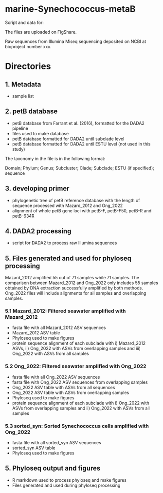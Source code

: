 # marine-Synechococcus-metaB

Script and data for:

The files are uploaded on FigShare.

Raw sequences from Illumina Miseq sequencing deposited on NCBI at bioproject number xxx.

# Directories

## 1. Metadata
- sample list

## 2. petB database
- petB database from Farrant et al. (2016), formatted for the DADA2 pipeline
- files used to make database
- petB database formatted for DADA2 until subclade level
- petB database formatted for DADA2 until ESTU level (not used in this study)

The taxonomy in the file is in the following format:

Domain; Phylum; Genus; Subcluster; Clade; Subclade; ESTU (if specified); sequence

## 3. developing primer
- phylogenetic tree of petB reference database with the length of sequence processed with Mazard_2012 and Ong_2022
- alignment of whole petB gene loci with petB-F, petB-F50, petB-R and petB-634R

## 4. DADA2 processing
- script for DADA2 to process raw Illumina sequences

## 5. Files generated and used for phyloseq processing
Mazard_2012 amplified 55 out of 71 samples while 71 samples. The comparison between Mazard_2012 and Ong_2022 only includes 55 samples obtained by DNA extraction successfully amplified by both methods. Ong_2022 files will include alignments for all samples and overlapping samples. 

### 5.1 Mazard_2012: Filtered seawater amplified with Mazard_2012
- fasta file with all Mazard_2012 ASV sequences
- Mazard_2012 ASV table
- Phyloseq used to make figures
- protein sequence alignment of each subclade with i) Mazard_2012 ASVs, ii) Ong_2022 with ASVs from overlapping samples and iii) Ong_2022 with ASVs from all samples

### 5.2 Ong_2022: Filtered seawater amplified with Ong_2022
- fasta file with all Ong_2022 ASV sequences
- fasta file with Ong_2022 ASV sequences from overlapping samples
- Ong_2022 ASV table with ASVs from all sequences
- Ong_2022 ASV table with ASVs from overlapping samples
- Phyloseq used to make figures
- protein sequence alignment of each subclade with i) Ong_2022 with ASVs from overlapping samples and ii) Ong_2022 with ASVs from all samples

### 5.3 sorted_syn: Sorted Synechococcus cells amplified with Ong_2022
- fasta file with all sorted_syn ASV sequences
- sorted_syn ASV table
- Phyloseq used to make figures

## 5. Phyloseq output and figures
- R markdown used to process phyloseq and make figures
- Files generated and used during phyloseq processing
